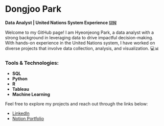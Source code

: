 # Dongjoo Park

**Data Analyst | United Nations System Experience 🇺🇳**

Welcome to my GitHub page! I am Hyeonjeong Park, a data analyst with a strong background in leveraging data to drive impactful decision-making. With hands-on experience in the United Nations system, I have worked on diverse projects that involve data collection, analysis, and visualization. 💻📊

### Tools & Technologies:
- **SQL**
- **Python**
- **R**
- **Tableau**
- **Machine Learning**

Feel free to explore my projects and reach out through the links below:

- [LinkedIn](https://www.linkedin.com/in/hyeonjeong-park-8a8a01197/)
- [Notion Portfolio](https://fine-brand-1a1.notion.site/Portfolio-1dc2f2aef86c803d8aebecba181a2a7d)
